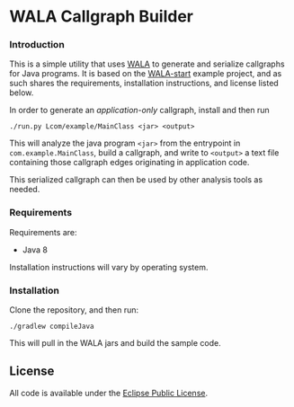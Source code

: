 WALA Callgraph Builder
=======

### Introduction
This is a simple utility that uses [WALA](https://github.com/wala/WALA) to generate
and serialize callgraphs for Java programs.  It is based on the [WALA-start](https://github.com/wala/WALA-start)
example project, and as such shares the requirements, installation instructions, and license listed below.

In order to generate an _application-only_ callgraph, install and then run

    ./run.py Lcom/example/MainClass <jar> <output>
	
This will analyze the java program `<jar>` from the entrypoint in `com.example.MainClass`, build a callgraph,
and write to `<output>` a text file containing those callgraph edges originating in application code.

This serialized callgraph can then be used by other analysis tools as needed.

### Requirements

Requirements are:

  * Java 8

Installation instructions will vary by operating system.

### Installation

Clone the repository, and then run:

    ./gradlew compileJava
    
This will pull in the WALA jars and build the sample code.

License
-------

All code is available under the [Eclipse Public License](http://www.eclipse.org/legal/epl-v10.html).
